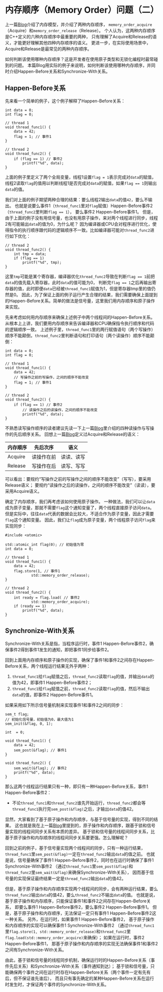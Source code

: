 # 内存顺序（Memory Order）问题（二）

上一篇[Blog](memory_order_1.html)介绍了内存模型，并介绍了两种内存顺序，
`memory_order_acquire`（Acquire）和`memory_order_release`（Release）。
个人认为，这两种内存顺序是C++定义的六种内存顺序中最重要的两种，
只有理解了Acquire和Release的语义，才能更好理解其他四种内存顺序的语义。
更进一步，在实际使用场景中，Acquire和Release是最常见的两种内存顺序。

如何判断该使用哪种内存顺序？这是开发者在使用原子类型和无锁化编程时最常碰到的问题。
本篇Blog用实际的例子来说明，如何判断该使用哪种内存顺序，并同时介绍Happen-Before关系和Synchronize-With关系。

## Happen-Before关系

先来看一个简单的例子，这个例子解释了Happen-Before关系：
```
int data = 0;
int flag = 0;

// thread 1
void thread_func1() {
    data = 42;
    flag = 1; // 事件1
}

// thread 2
void thread_func2() {
    if (flag == 1) // 事件2
        printf("%d", data);
}
```
上面的例子里定义了两个全局变量，线程1设置`flag = 1`表示完成对`data`的赋值，
线程2读取`flag`的值用以判断线程1是否完成对`data`的赋值，如果`flag == 1`则输出`data`的值。

我们对上面的例子期望两种合理的结果：要么线程2输出`data`的值`42`，要么不输出。
也就是说要么事件1（`thread_func1`里对`flag`赋值）Happen-Before事件2（`thread_func2`里判断`flag == 1`），
要么事件2 Happen-Before事件1。
但是，由于上面的例子没有用信号量，也没有用原子操作，来对两个线程进行同步，线程2有可能输出`data`的值为0，为什么呢？
因为编译器或CPU会对程序进行优化，使得指令的执行顺序跟代码的逻辑顺序不一致。比如编译器可能对`thread_func2`进行如下优化：
```
// thread 2
void thread_func2() {
    int tmp = data;
    if (flag == 1)
        printf("%d", tmp);
}
```
这里`tmp`可能是某个寄存器，编译器优化`thread_func2`导致在判断`flag == 1`前把`data`的值先载入寄存器，此时`data`的值可能为0，
判断完`flag == 1`之后再输出寄存器的值，此时即便`data`已经被`thread_func1`赋值为1，但是寄存器tmp里的值仍然是0。
因此，为了保证上面的例子运行产生合理的结果，我们需要确保上面提到的Happen-Before关系。简单的做法是信号量，这里我们用内存顺序和原子操作来实现。

先来考虑如何用内存顺序来确保上述例子中两个线程间的Happen-Before关系。
从根本上上讲，我们要用内存顺序来告诉编译器和CPU确保指令执行顺序和代码的逻辑顺序一致。
上述例子里，`thread_func1`里的两行赋值语句（两个写操作）顺序不能颠倒，`thread_func2`里判断语句和打印语句（两个读操作）顺序不能颠倒：
```
int data = 0;
int flag = 0;

// thread 1
void thread_func1() {
    data = 42;
    // 写操作之前的写操作，之间的顺序不能改变
    flag = 1; // 事件1
}

// thread 2
void thread_func2() {
    if (flag == 1) // 事件2
        // 读操作之后的读操作，之间的顺序不能改变
        printf("%d", data);
}
```
不熟悉读写操作顺序的读者建议先读一下上一篇[Blog](memory_order_1.html)里介绍的四种读操作与写操作的先后顺序关系。
回想上一篇[Blog](memory_order_1.html)定义过Acquire和Release的语义：

|内存顺序|先后次序|语义|
|---|---|---|
|Acquire|读操作在前|读读、读写|
|Release|写操作在后|读写、写写|

可以看出：要规约“写操作之前的写操作之间的顺序不能改变”（写写），要采用Release语义；
要规约“读操作之后的读操作，之间的顺序不能改变”（读读），要采用Acquire语义。

确定了内存顺序，我们再考虑该如何使用原子操作。
一种做法，我们可以让`data`成为原子变量，那就不需要`flag`这个通知变量了，两个线程直接原子访问`data`。
但是实际中，往往`data`代表的数据会比较大，不适合作为原子变量，因此才需要`flag`这个通知变量。
因此，我们让`flag`成为原子变量，两个线程原子访问`flag`来实现同步：
```
#include <atomic>

std::atomic_int flag(0); // 初始值为零
int data = 0;

// thread 1
void thread_func1() {
    data = 42;
    flag.store(1, // 事件1
            std::memory_order_release); 
}

// thread 2
void thread_func2() {
    int ready = flag.load( // 事件2
            std::memory_order_acquire);
    if (ready == 1)
        printf("%d", data);
}
```

## Synchronize-With关系

Synchronize-With关系是指，当程序运行时，事件1 Happen-Before事件2，确保事件2得到事件1发生的通知，即把事件1同步给事件2。

回到上面用内存顺序和原子操作的实现，确保了事件1和事件2之间存在Happen-Before关系，两个线程运行结果无外乎两种：
1. `thread_func1`给`flag`赋值之后，`thread_func2`读取`flag`的值，并输出`data`的值为42，即事件1 Happen-Before事件2；
2. `thread_func1`给`flag`赋值之前，`thread_func2`读取`flag`的值，然后不输出`data`的值，即事件2 Happen-Before事件1。

如果采用如下所示信号量机制来实现事件1和事件2之间的同步：
```
sem_t flag; 
// 初始化信号量，初始值为0，最大值为1
sem_init(&flag, 0, 1); 

int  = 0;

void thread_func1() {
    data = 42;
    sem_post(&flag); // 事件1
}

void thread_func2() {
    sem_wait(&flag); // 事件2
    printf("%d", data);
}
```
那么这两个线程运行结果只有一种，即只有一种Happen-Before关系，事件1 Happen-Before事件2：
* 不论`thread_func1`和`thread_func2`谁先开始运行，`thread_func2`都会等`thread_func1`执行完`sem_post(&flag)`之后，才输出`data`的值42。

显然，大家看到了基于原子操作和内存顺序，与基于信号量的实现，得到不同的结果。
这也就是我在上一篇[Blog](memory_order_1.html)里提到的，原子操作和内存顺序，跟基于锁和信号量实现的线程间同步关系有本质的差异。
基于锁和信号量的线程间同步关系，比基于原子操作和内存顺序的线程间同步关系要更强。怎么理解呢？

回到之前的例子，基于信号量实现两个线程间的同步，只有一种运行结果，
`thread_func1`里`sem_post(&flag)`一定在`thread_func2`输出`data`的值之前。
也就是说，信号量确保了事件1 Happen-Before事件2，同时也在运行时确保了事件1 Synchronize-With事件2
（通过`thread_func1`里`sem_post(&flag)`和`thread_func2`里`sem_wait(&flag)`来确保Synchronize-With关系），
因而基于信号量的实现保证最终结果一定是`thread_func2`输出`data`的值42。

但是，基于原子操作和内存顺序实现两个线程间的同步，会有两种运行结果，要么`thread_func2`输出`data`的值42，要么`thread_func2`不输出`data`的值。
也就是说，基于原子操作和内存顺序，只能保证事件1和事件2之间存在Happen-Before关系，
即要么事件1 Happen-Before事件2，要么事件2 Happen-Before事件1。
但是，基于原子操作和内存顺序，无法保证一定只有事件1 Happen-Before事件2这一种关系。
另外，在运行时，如果事件1 Happen-Before事件2，
基于原子操作和内存顺序的实现可以确保事件1 Synchronize-With事件2
（通过`thread_func1`里`flag.store(1, std::memory_order_release)`和`thread_func2`里`flag.load(std::memory_order_acquire)`来确保）；
如果在运行时，事件2 Happen-Before事件1，
那基于原子操作和内存顺序的实现无法确保事件1和事件2之间有Synchronize-With关系。

由此，基于锁和信号量的线程同步机制，确保运行时的Happen-Before关系（事件先后关系）和Synchronize-With关系（事件通知到达）；
基于锁和信号量，只能确保两个事件之间在运行时存在Happen-Before关系（两个事件一定有先有后，但不保证谁先谁后），
而且只有事先确定的某种Happen-Before关系在运行时发生时，才保证两个事件的Synchronize-With关系。
